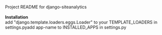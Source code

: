 Project README for django-siteanalytics<br /><br /><b>Installation</b><br />add "django.template.loaders.eggs.Loader" to your TEMPLATE_LOADERS in settings.pyadd app-name to INSTALLED_APPS in settings.py